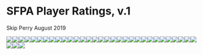 SFPA Player Ratings, v.1
================
Skip Perry
August 2019

![](06_ratings_over_time_files/figure-gfm/unnamed-chunk-1-1.png)<!-- -->![](06_ratings_over_time_files/figure-gfm/unnamed-chunk-1-2.png)<!-- -->![](06_ratings_over_time_files/figure-gfm/unnamed-chunk-1-3.png)<!-- -->![](06_ratings_over_time_files/figure-gfm/unnamed-chunk-1-4.png)<!-- -->![](06_ratings_over_time_files/figure-gfm/unnamed-chunk-1-5.png)<!-- -->![](06_ratings_over_time_files/figure-gfm/unnamed-chunk-1-6.png)<!-- -->![](06_ratings_over_time_files/figure-gfm/unnamed-chunk-1-7.png)<!-- -->![](06_ratings_over_time_files/figure-gfm/unnamed-chunk-1-8.png)<!-- -->![](06_ratings_over_time_files/figure-gfm/unnamed-chunk-1-9.png)<!-- -->![](06_ratings_over_time_files/figure-gfm/unnamed-chunk-1-10.png)<!-- -->![](06_ratings_over_time_files/figure-gfm/unnamed-chunk-1-11.png)<!-- -->![](06_ratings_over_time_files/figure-gfm/unnamed-chunk-1-12.png)<!-- -->![](06_ratings_over_time_files/figure-gfm/unnamed-chunk-1-13.png)<!-- -->![](06_ratings_over_time_files/figure-gfm/unnamed-chunk-1-14.png)<!-- -->![](06_ratings_over_time_files/figure-gfm/unnamed-chunk-1-15.png)<!-- -->![](06_ratings_over_time_files/figure-gfm/unnamed-chunk-1-16.png)<!-- -->![](06_ratings_over_time_files/figure-gfm/unnamed-chunk-1-17.png)<!-- -->![](06_ratings_over_time_files/figure-gfm/unnamed-chunk-1-18.png)<!-- -->![](06_ratings_over_time_files/figure-gfm/unnamed-chunk-1-19.png)<!-- -->![](06_ratings_over_time_files/figure-gfm/unnamed-chunk-1-20.png)<!-- -->![](06_ratings_over_time_files/figure-gfm/unnamed-chunk-1-21.png)<!-- -->![](06_ratings_over_time_files/figure-gfm/unnamed-chunk-1-22.png)<!-- -->![](06_ratings_over_time_files/figure-gfm/unnamed-chunk-1-23.png)<!-- -->![](06_ratings_over_time_files/figure-gfm/unnamed-chunk-1-24.png)<!-- -->![](06_ratings_over_time_files/figure-gfm/unnamed-chunk-1-25.png)<!-- -->![](06_ratings_over_time_files/figure-gfm/unnamed-chunk-1-26.png)<!-- -->![](06_ratings_over_time_files/figure-gfm/unnamed-chunk-1-27.png)<!-- -->![](06_ratings_over_time_files/figure-gfm/unnamed-chunk-1-28.png)<!-- -->![](06_ratings_over_time_files/figure-gfm/unnamed-chunk-1-29.png)<!-- -->![](06_ratings_over_time_files/figure-gfm/unnamed-chunk-1-30.png)<!-- -->![](06_ratings_over_time_files/figure-gfm/unnamed-chunk-1-31.png)<!-- -->![](06_ratings_over_time_files/figure-gfm/unnamed-chunk-1-32.png)<!-- -->![](06_ratings_over_time_files/figure-gfm/unnamed-chunk-1-33.png)<!-- -->![](06_ratings_over_time_files/figure-gfm/unnamed-chunk-1-34.png)<!-- -->
